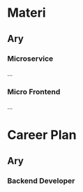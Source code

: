 # Materi
## Ary
### Microservice
...
### Micro Frontend
...
# Career Plan
## Ary
### Backend Developer